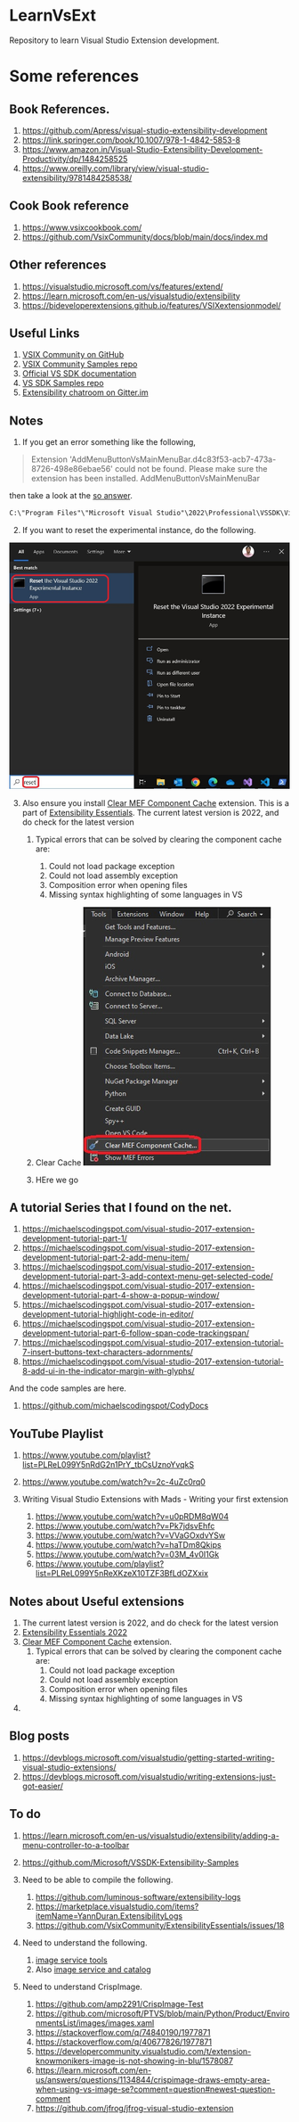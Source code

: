 # LearnVsExt
Repository to learn Visual Studio Extension development. 


# Some references

## Book References.

1. https://github.com/Apress/visual-studio-extensibility-development
2. https://link.springer.com/book/10.1007/978-1-4842-5853-8
3. https://www.amazon.in/Visual-Studio-Extensibility-Development-Productivity/dp/1484258525
4. https://www.oreilly.com/library/view/visual-studio-extensibility/9781484258538/

## Cook Book reference

1. https://www.vsixcookbook.com/
2. https://github.com/VsixCommunity/docs/blob/main/docs/index.md

## Other references

1. https://visualstudio.microsoft.com/vs/features/extend/
2. https://learn.microsoft.com/en-us/visualstudio/extensibility
3. https://bideveloperextensions.github.io/features/VSIXextensionmodel/

## Useful Links

1. [VSIX Community on GitHub](https://github.com/VsixCommunity)
2. [VSIX Community Samples repo](https://github.com/VsixCommunity/Samples)
3. [Official VS SDK documentation](https://learn.microsoft.com/en-us/visualstudio/extensibility)
4. [VS SDK Samples repo](https://github.com/Microsoft/VSSDK-Extensibility-Samples)
5. [Extensibility chatroom on Gitter.im](https://gitter.im/Microsoft/extendvs)


## Notes

1. If you get an error something like the following, 
> Extension 'AddMenuButtonVsMainMenuBar.d4c83f53-acb7-473a-8726-498e86ebae56' could not be found. Please make sure the extension has been installed.	AddMenuButtonVsMainMenuBar			

then take a look at the [so answer](https://stackoverflow.com/a/76134788/1977871).


```txt
C:\"Program Files"\"Microsoft Visual Studio"\2022\Professional\VSSDK\VisualStudioIntegration\Tools\Bin\CreateExpInstance.exe /Reset /VSInstance=17.0_c9ef2fd3 /RootSuffix=Exp && PAUSE
```

2. If you want to reset the experimental instance, do the following.

![Reset Exp Vs](./src/tasks/500500-VSixBlankProjectAnalysis/images/110ResetVsExpIntance50.jpg)

3. Also ensure you install [Clear MEF Component Cache](https://marketplace.visualstudio.com/items?itemName=MadsKristensen.ClearMEFComponentCache) extension. This is a part of [Extensibility Essentials](https://marketplace.visualstudio.com/items?itemName=MadsKristensen.ExtensibilityEssentials2022). The current latest version is 2022, and do check for the latest version
   1. Typical errors that can be solved by clearing the component cache are:
      1. Could not load package exception
      2. Could not load assembly exception
      3. Composition error when opening files
      4. Missing syntax highlighting of some languages in VS
 
   2. Clear Cache
      ![Clear Cache](./images/50_50_VsExtensionEssentials_ClearMef.jpg)

   3. HEre we go


## A tutorial Series that I found on the net. 

1. https://michaelscodingspot.com/visual-studio-2017-extension-development-tutorial-part-1/
2. https://michaelscodingspot.com/visual-studio-2017-extension-development-tutorial-part-2-add-menu-item/
3. https://michaelscodingspot.com/visual-studio-2017-extension-development-tutorial-part-3-add-context-menu-get-selected-code/
4. https://michaelscodingspot.com/visual-studio-2017-extension-development-tutorial-part-4-show-a-popup-window/
5. https://michaelscodingspot.com/visual-studio-2017-extension-development-tutorial-highlight-code-in-editor/
6. https://michaelscodingspot.com/visual-studio-2017-extension-development-tutorial-part-6-follow-span-code-trackingspan/
7. https://michaelscodingspot.com/visual-studio-2017-extension-tutorial-7-insert-buttons-text-characters-adornments/
8. https://michaelscodingspot.com/visual-studio-2017-extension-tutorial-8-add-ui-in-the-indicator-margin-with-glyphs/

And the code samples are here.

1. https://github.com/michaelscodingspot/CodyDocs


##  YouTube Playlist
1. https://www.youtube.com/playlist?list=PLReL099Y5nRdG2n1PrY_tbCsUznoYvqkS

2. https://www.youtube.com/watch?v=2c-4uZc0rq0

3. Writing Visual Studio Extensions with Mads - Writing your first extension
   1. https://www.youtube.com/watch?v=u0pRDM8qW04
   2. https://www.youtube.com/watch?v=Pk7jdsvEhfc
   3. https://www.youtube.com/watch?v=VVaGOxdvYSw
   4. https://www.youtube.com/watch?v=haTDm8Qkips
   5. https://www.youtube.com/watch?v=03M_4v0I1Gk
   6. https://www.youtube.com/playlist?list=PLReL099Y5nReXKzeX10TZF3BfLdOZXxix


## Notes about Useful extensions
1. The current latest version is 2022, and do check for the latest version
2. [Extensibility Essentials 2022](https://marketplace.visualstudio.com/items?itemName=MadsKristensen.ExtensibilityEssentials2022)
3. [Clear MEF Component Cache](https://marketplace.visualstudio.com/items?itemName=MadsKristensen.ClearMEFComponentCache) extension. 
   1. Typical errors that can be solved by clearing the component cache are:
      1. Could not load package exception
      2. Could not load assembly exception
      3. Composition error when opening files
      4. Missing syntax highlighting of some languages in VS 
4. 

## Blog posts
1. https://devblogs.microsoft.com/visualstudio/getting-started-writing-visual-studio-extensions/
2. https://devblogs.microsoft.com/visualstudio/writing-extensions-just-got-easier/


## To do 
1. https://learn.microsoft.com/en-us/visualstudio/extensibility/adding-a-menu-controller-to-a-toolbar

2. https://github.com/Microsoft/VSSDK-Extensibility-Samples

3. Need to be able to compile the following. 
   1. https://github.com/luminous-software/extensibility-logs
   2. https://marketplace.visualstudio.com/items?itemName=YannDuran.ExtensibilityLogs
   3. https://github.com/VsixCommunity/ExtensibilityEssentials/issues/18

4. Need to understand the following.
   1. [image service tools](https://learn.microsoft.com/en-us/visualstudio/extensibility/internals/image-service-tools)
   2. Also [image service and catalog](https://learn.microsoft.com/en-us/visualstudio/extensibility/image-service-and-catalog)

5. Need to understand CrispImage.
   1. https://github.com/amp2291/CrispImage-Test
   2. https://github.com/microsoft/PTVS/blob/main/Python/Product/EnvironmentsList/images/images.xaml
   3. https://stackoverflow.com/q/74840190/1977871
   4. https://stackoverflow.com/q/40677826/1977871
   5. https://developercommunity.visualstudio.com/t/extension-knowmonikers-image-is-not-showing-in-blu/1578087
   6. https://learn.microsoft.com/en-us/answers/questions/1134844/crispimage-draws-empty-area-when-using-vs-image-se?comment=question#newest-question-comment
   7. https://github.com/jfrog/jfrog-visual-studio-extension
